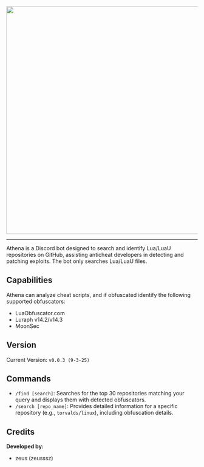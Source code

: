 <div align="center">
  <img src="https://github.com/user-attachments/assets/311ff366-1a69-4188-824a-d67858c1ab59" width="600">
</div>

---

Athena is a Discord bot designed to search and identify Lua/LuaU repositories on GitHub, assisting anticheat developers in detecting and patching exploits. The bot only searches Lua/LuaU files.

## Capabilities
Athena can analyze cheat scripts, and if obfuscated identify the following supported obfuscators:  
- LuaObfuscator.com  
- Luraph v14.2/v14.3  
- MoonSec  

## Version
Current Version: `v0.0.3 (9-3-25)`

## Commands
- `/find [search]`: Searches for the top 30 repositories matching your query and displays them with detected obfuscators.  
- `/search [repo_name]`: Provides detailed information for a specific repository (e.g., `torvalds/linux`), including obfuscation details.  

## Credits
**Developed by:**  
- zeus (zeusssz)  
